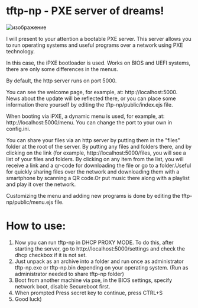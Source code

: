 # tftp-np -  PXE server of dreams!  
![изображение](https://github.com/leruetkins/tftp-np-light/assets/15270519/86c106e4-fe32-48ae-9e69-eae0a3256330)

I will present to your attention a bootable PXE server. This server allows you to run operating systems and useful programs over a network using PXE technology.

In this case, the iPXE bootloader is used. Works on BIOS and UEFI systems, there are only some differences in the menus.

By default, the http server runs on port 5000.

You can see the welcome page, for example, at: http://localhost:5000. News about the update will be reflected there, or you can place some information there yourself by editing the tftp-np/public/index.ejs file.

When booting via iPXE, a dynamic menu is used, for example, at: http://localhost:5000/menu. You can change the port to your own in config.ini.

You can share your files via an http server by putting them in the "files" folder at the root of the server. By putting any files and folders there, and by clicking on the link (for example, http://localhost:5000/files, you will see a list of your files and folders. By clicking on any item from the list, you will receive a link and a qr-code for downloading the file or go to a folder.Useful for quickly sharing files over the network and downloading them with a smartphone by scanning a QR code.Or put music there along with a playlist and play it over the network.

Customizing the menu and adding new programs is done by editing the tftp-np/public/menu.ejs file.

# How to use:
1. Now you can run tftp-np in DHCP PROXY MODE. To do this, after starting the server, go to http://localhost:5000/settings and check the dhcp checkbox if it is not set.
2. Just unpack as an archive into a folder and run once as administrator tftp-np.exe or tftp-np.bin depending on your operating system. (Run as administrator needed to share tftp-np folder)
3. Boot from another machine via pxe, in the BIOS settings, specify network boot, disable Secureboot first.
4. When prompted Press secret key to continue, press CTRL+S
5. Good luck)
